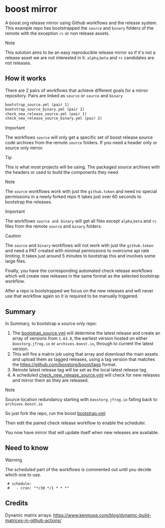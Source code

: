 # boost mirror

A boost.org release mirror using Github workflows and the release system. This example repo has bootstrapped the `source` and `binary` folders of the remote with the exception `rc` or non release assets.

> [!NOTE]
> This solution aims to be an easy reproducible release mirror so if it's not a release asset we are not interested in it. `alpha`,`beta` and `rc` candidates are not releases.

## How it works

There are 2 pairs of workflows that achieve different goals for a mirror repository. Pairs are linked as `source` or `source` and `binary`

```txt
bootstrap_source.yml (pair 1)
bootstrap_source_binary.yml (pair 2)
check_new_release_source.yml (pair 1)
check_new_release_source_binary.yml (pair 2)
```

> [!IMPORTANT]
> The workflows `source` will only get a specific set of boost release source code archives from the remote `source` folders. If you need a header only or source only mirror.

> [!TIP]
> This is what most projects will be using. The packaged source archives with the headers or used to build the components they need.

> [!NOTE]
> The `source` workflows work with just the `github.token` and need no special permissions in a newly forked repo
> It takes just over 60 seconds to bootstrap the releases.

> [!IMPORTANT]
> The workflows `source and binary` will get all files except `alpha`,`beta` and `rc` files from the remote `source` and `binary` folders.

> [!CAUTION]
> The `source` and `binary` workflows will not work with just the `github.token` and need a PAT created with minimal permissions to overcome api rate limiting.
> It takes just around 5 minutes to bootstrap this and involves some large files.

Finally, you have the corresponding automated check release workflows which will create new releases in the same format as the selected bootstrap workflow.

After a repo is bootstrapped we focus on the new releases and will never use that workflow again so it is required to be manually triggered.

## Summary

In Summary, to bootstrap a source only repo:

1. The [bootstrap_source.yml](https://github.com/userdocs/boost/blob/main/.github/workflows/bootstrap_source.yml) will determine the latest release and create an array of versions from `1.63.0`, the earliest version hosted on either `boostorg.jfrog.io` or `archives.boost.io`, through to current the latest version.
2. This will fire a matrix job using that array and download the main assets and upload them as tagged releases, using a tag version that matches the <https://github.com/boostorg/boost/tags> format.
3. Remote latest release tag will be set as the local latest release tag.
4. A scheduled [check_new_release_source.yml](https://github.com/userdocs/boost/blob/main/.github/workflows/check_new_release_source.yml) will check for new releases and mirror them as they are released.

> [!NOTE]
> Source location redundancy starting with `boostorg.jfrog.io` falling back to `archives.boost.io`

So just fork the repo, run the boost [bootstrap.yml](https://github.com/userdocs/boost/blob/main/.github/workflows/bootstrap_source.yml)

Then edit the paired check release workflow to enable the scheduler.

You now have mirror that will update itself when new releases are available.

## Need to know

> [!WARNING]
> The scheduled part of the workflows is commented out until you decide which one to use.
>
> ```
>  # schedule:
>  #   - cron: "*/30 */1 * * *"
> ```

## Credits

Dynamic matrix arrays: https://www.kenmuse.com/blog/dynamic-build-matrices-in-github-actions/

